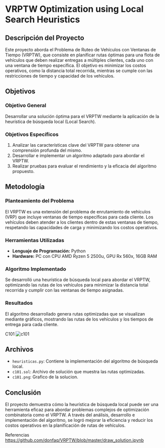 # VRPTW Optimization using Local Search Heuristics

## Descripción del Proyecto

Este proyecto aborda el Problema de Ruteo de Vehículos con Ventanas de Tiempo (VRPTW), que consiste en planificar rutas óptimas para una flota de vehículos que deben realizar entregas a múltiples clientes, cada uno con una ventana de tiempo específica. El objetivo es minimizar los costos operativos, como la distancia total recorrida, mientras se cumple con las restricciones de tiempo y capacidad de los vehículos.

## Objetivos

### Objetivo General
Desarrollar una solución óptima para el VRPTW mediante la aplicación de la heurística de búsqueda local (Local Search).

### Objetivos Específicos
1. Analizar las características clave del VRPTW para obtener una comprensión profunda del mismo.
2. Desarrollar e implementar un algoritmo adaptado para abordar el VRPTW.
3. Realizar pruebas para evaluar el rendimiento y la eficacia del algoritmo propuesto.

## Metodología

### Planteamiento del Problema
El VRPTW es una extensión del problema de enrutamiento de vehículos (VRP) que incluye ventanas de tiempo específicas para cada cliente. Los vehículos deben atender a los clientes dentro de estas ventanas de tiempo, respetando las capacidades de carga y minimizando los costos operativos.

### Herramientas Utilizadas
- **Lenguaje de Programación:** Python
- **Hardware:** PC con CPU AMD Ryzen 5 2500u, GPU Rx 560x, 16GB RAM

### Algoritmo Implementado
Se desarrolló una heurística de búsqueda local para abordar el VRPTW, optimizando las rutas de los vehículos para minimizar la distancia total recorrida y cumplir con las ventanas de tiempo asignadas.

### Resultados
El algoritmo desarrollado genera rutas optimizadas que se visualizan mediante gráficos, mostrando las rutas de los vehículos y los tiempos de entrega para cada cliente.

C101
![c101](https://github.com/Fabian213/Optimizacion/assets/143827414/cfbff8c3-8570-4eec-b91b-65d7151f6446)


## Archivos

- `heuristicas.py`: Contiene la implementación del algoritmo de búsqueda local.
- `c101.sol`: Archivo de solución que muestra las rutas optimizadas.
- `c101.png`: Grafico de la solucion.

## Conclusión

El proyecto demuestra cómo la heurística de búsqueda local puede ser una herramienta eficaz para abordar problemas complejos de optimización combinatoria como el VRPTW. A través del análisis, desarrollo e implementación del algoritmo, se logró mejorar la eficiencia y reducir los costos operativos en la planificación de rutas de vehículos.

Referencias
https://github.com/donfaq/VRPTW/blob/master/draw_solution.ipynb
